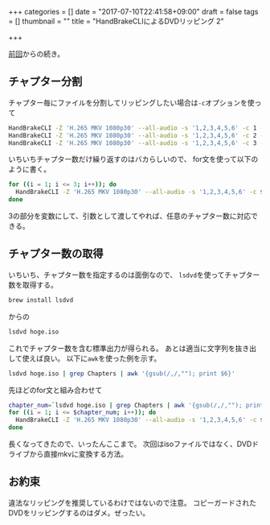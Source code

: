 +++
categories = []
date = "2017-07-10T22:41:58+09:00"
draft = false
tags = []
thumbnail = ""
title = "HandBrakeCLIによるDVDリッピング 2"

+++

[前回](../ripping_1/)からの続き。

## チャプター分割
チャプター毎にファイルを分割してリッピングしたい場合は`-c`オプションを使って
```bash
HandBrakeCLI -Z 'H.265 MKV 1080p30' --all-audio -s '1,2,3,4,5,6' -c 1 -i hoge.iso -o hoge_1.mkv
HandBrakeCLI -Z 'H.265 MKV 1080p30' --all-audio -s '1,2,3,4,5,6' -c 2 -i hoge.iso -o hoge_2.mkv
HandBrakeCLI -Z 'H.265 MKV 1080p30' --all-audio -s '1,2,3,4,5,6' -c 3 -i hoge.iso -o hoge_3.mkv
```

いちいちチャプター数だけ繰り返すのはバカらしいので、
for文を使って以下のように書く。

```bash
for ((i = 1; i <= 3; i++)); do
  HandBrakeCLI -Z 'H.265 MKV 1080p30' --all-audio -s '1,2,3,4,5,6' -c $i -i hoge.iso -o hoge_$(printf %02d $i).mkv
done
```

3の部分を変数にして、引数として渡してやれば、任意のチャプター数に対応できる。


## チャプター数の取得
いちいち、チャプター数を指定するのは面倒なので、
`lsdvd`を使ってチャプター数を取得する。

```bash
brew install lsdvd
```

からの

```bash
lsdvd hoge.iso
```

これでチャプター数を含む標準出力が得られる。
あとは適当に文字列を抜き出して使えば良い。
以下に`awk`を使った例を示す。

```bash
lsdvd hoge.iso | grep Chapters | awk '{gsub(/,/,""); print $6}'
```

先ほどのfor文と組み合わせて

```bash
chapter_num=`lsdvd hoge.iso | grep Chapters | awk '{gsub(/,/,""); print $6}'`
for ((i = 1; i <= $chapter_num; i++)); do
  HandBrakeCLI -Z 'H.265 MKV 1080p30' --all-audio -s '1,2,3,4,5,6' -c $i -i hoge.iso -o hoge_$(printf %02d $i).mkv
done
```

長くなってきたので、いったんここまで。
次回はisoファイルではなく、DVDドライブから直接mkvに変換する方法。


## お約束
違法なリッピングを推奨しているわけではないので注意。
コピーガードされたDVDをリッピングするのはダメ。ぜったい。
